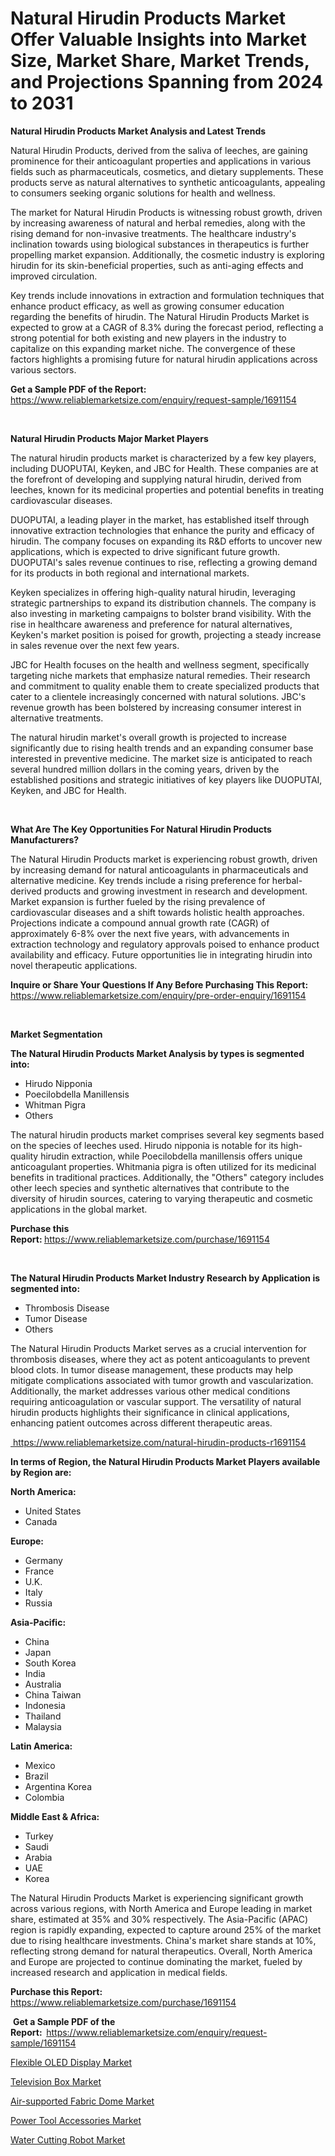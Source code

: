 <p><h1>Natural Hirudin Products Market Offer Valuable Insights into Market Size, Market Share, Market Trends, and Projections Spanning from 2024 to 2031</h1></p><p><strong>Natural Hirudin Products Market Analysis and Latest Trends</strong></p>
<p><p>Natural Hirudin Products, derived from the saliva of leeches, are gaining prominence for their anticoagulant properties and applications in various fields such as pharmaceuticals, cosmetics, and dietary supplements. These products serve as natural alternatives to synthetic anticoagulants, appealing to consumers seeking organic solutions for health and wellness. </p><p>The market for Natural Hirudin Products is witnessing robust growth, driven by increasing awareness of natural and herbal remedies, along with the rising demand for non-invasive treatments. The healthcare industry's inclination towards using biological substances in therapeutics is further propelling market expansion. Additionally, the cosmetic industry is exploring hirudin for its skin-beneficial properties, such as anti-aging effects and improved circulation.</p><p>Key trends include innovations in extraction and formulation techniques that enhance product efficacy, as well as growing consumer education regarding the benefits of hirudin. The Natural Hirudin Products Market is expected to grow at a CAGR of 8.3% during the forecast period, reflecting a strong potential for both existing and new players in the industry to capitalize on this expanding market niche. The convergence of these factors highlights a promising future for natural hirudin applications across various sectors.</p></p>
<p><strong>Get a Sample PDF of the Report:&nbsp;</strong> <a href="https://www.reliablemarketsize.com/enquiry/request-sample/1691154?utm_campaign=1553&utm_medium=2&utm_source=Github&utm_content=ia&utm_term=17102024&utm_id=natural-hirudin-products">https://www.reliablemarketsize.com/enquiry/request-sample/1691154</a></p>
<p>&nbsp;</p>
<p><strong>Natural Hirudin Products Major Market Players</strong></p>
<p><p>The natural hirudin products market is characterized by a few key players, including DUOPUTAI, Keyken, and JBC for Health. These companies are at the forefront of developing and supplying natural hirudin, derived from leeches, known for its medicinal properties and potential benefits in treating cardiovascular diseases.</p><p>DUOPUTAI, a leading player in the market, has established itself through innovative extraction technologies that enhance the purity and efficacy of hirudin. The company focuses on expanding its R&D efforts to uncover new applications, which is expected to drive significant future growth. DUOPUTAI's sales revenue continues to rise, reflecting a growing demand for its products in both regional and international markets.</p><p>Keyken specializes in offering high-quality natural hirudin, leveraging strategic partnerships to expand its distribution channels. The company is also investing in marketing campaigns to bolster brand visibility. With the rise in healthcare awareness and preference for natural alternatives, Keyken's market position is poised for growth, projecting a steady increase in sales revenue over the next few years.</p><p>JBC for Health focuses on the health and wellness segment, specifically targeting niche markets that emphasize natural remedies. Their research and commitment to quality enable them to create specialized products that cater to a clientele increasingly concerned with natural solutions. JBC's revenue growth has been bolstered by increasing consumer interest in alternative treatments.</p><p>The natural hirudin market's overall growth is projected to increase significantly due to rising health trends and an expanding consumer base interested in preventive medicine. The market size is anticipated to reach several hundred million dollars in the coming years, driven by the established positions and strategic initiatives of key players like DUOPUTAI, Keyken, and JBC for Health.</p></p>
<p>&nbsp;</p>
<p><strong>What Are The Key Opportunities For Natural Hirudin Products Manufacturers?</strong></p>
<p><p>The Natural Hirudin Products market is experiencing robust growth, driven by increasing demand for natural anticoagulants in pharmaceuticals and alternative medicine. Key trends include a rising preference for herbal-derived products and growing investment in research and development. Market expansion is further fueled by the rising prevalence of cardiovascular diseases and a shift towards holistic health approaches. Projections indicate a compound annual growth rate (CAGR) of approximately 6-8% over the next five years, with advancements in extraction technology and regulatory approvals poised to enhance product availability and efficacy. Future opportunities lie in integrating hirudin into novel therapeutic applications.</p></p>
<p><strong>Inquire or Share Your Questions If Any Before Purchasing This Report:</strong> <a href="https://www.reliablemarketsize.com/enquiry/pre-order-enquiry/1691154?utm_campaign=1553&utm_medium=2&utm_source=Github&utm_content=ia&utm_term=17102024&utm_id=natural-hirudin-products">https://www.reliablemarketsize.com/enquiry/pre-order-enquiry/1691154</a></p>
<p>&nbsp;</p>
<p><strong>Market Segmentation</strong></p>
<p><strong>The Natural Hirudin Products Market Analysis by types is segmented into:</strong></p>
<p><ul><li>Hirudo Nipponia</li><li>Poecilobdella Manillensis</li><li>Whitman Pigra</li><li>Others</li></ul></p>
<p><p>The natural hirudin products market comprises several key segments based on the species of leeches used. Hirudo nipponia is notable for its high-quality hirudin extraction, while Poecilobdella manillensis offers unique anticoagulant properties. Whitmania pigra is often utilized for its medicinal benefits in traditional practices. Additionally, the "Others" category includes other leech species and synthetic alternatives that contribute to the diversity of hirudin sources, catering to varying therapeutic and cosmetic applications in the global market.</p></p>
<p><strong>Purchase this Report:&nbsp;</strong><a href="https://www.reliablemarketsize.com/purchase/1691154?utm_campaign=1553&utm_medium=2&utm_source=Github&utm_content=ia&utm_term=17102024&utm_id=natural-hirudin-products">https://www.reliablemarketsize.com/purchase/1691154</a></p>
<p>&nbsp;</p>
<p><strong>The Natural Hirudin Products Market Industry Research by Application is segmented into:</strong></p>
<p><ul><li>Thrombosis Disease</li><li>Tumor Disease</li><li>Others</li></ul></p>
<p><p>The Natural Hirudin Products Market serves as a crucial intervention for thrombosis diseases, where they act as potent anticoagulants to prevent blood clots. In tumor disease management, these products may help mitigate complications associated with tumor growth and vascularization. Additionally, the market addresses various other medical conditions requiring anticoagulation or vascular support. The versatility of natural hirudin products highlights their significance in clinical applications, enhancing patient outcomes across different therapeutic areas.</p></p>
<p><a href="https://www.reliablemarketsize.com/natural-hirudin-products-r1691154?utm_campaign=1553&utm_medium=2&utm_source=Github&utm_content=ia&utm_term=17102024&utm_id=natural-hirudin-products">&nbsp;https://www.reliablemarketsize.com/natural-hirudin-products-r1691154</a></p>
<p><strong>In terms of Region, the Natural Hirudin Products Market Players available by Region are:</strong></p>
<p>
    <p> <strong> North America: </strong>
        <ul>
            <li>United States</li>
            <li>Canada</li>
        </ul>
        </p> 
    <p> <strong> Europe: </strong>
        <ul>
            <li>Germany</li>
            <li>France</li>
            <li>U.K.</li>
            <li>Italy</li>
            <li>Russia</li>
        </ul>
        </p> 
    <p> <strong> Asia-Pacific: </strong>
        <ul>
            <li>China</li>
            <li>Japan</li>
            <li>South Korea</li>
            <li>India</li>
            <li>Australia</li>
            <li>China Taiwan</li>
            <li>Indonesia</li>
            <li>Thailand</li>
            <li>Malaysia</li>
        </ul>
        </p> 
    <p> <strong> Latin America: </strong>
        <ul>
            <li>Mexico</li>
            <li>Brazil</li>
            <li>Argentina Korea</li>
            <li>Colombia</li>
        </ul>
        </p> 
    <p> <strong> Middle East & Africa: </strong>
        <ul>
            <li>Turkey</li>
            <li>Saudi</li>
            <li>Arabia</li>
            <li>UAE</li>
            <li>Korea</li>
        </ul>
    </p>
    </p>
<p><p>The Natural Hirudin Products Market is experiencing significant growth across various regions, with North America and Europe leading in market share, estimated at 35% and 30% respectively. The Asia-Pacific (APAC) region is rapidly expanding, expected to capture around 25% of the market due to rising healthcare investments. China's market share stands at 10%, reflecting strong demand for natural therapeutics. Overall, North America and Europe are projected to continue dominating the market, fueled by increased research and application in medical fields.</p></p>
<p><strong>Purchase this Report: </strong><a href="https://www.reliablemarketsize.com/purchase/1691154?utm_campaign=1553&utm_medium=2&utm_source=Github&utm_content=ia&utm_term=17102024&utm_id=natural-hirudin-products">https://www.reliablemarketsize.com/purchase/1691154</a></p>
<p>&nbsp;<strong>Get a Sample PDF of the Report:&nbsp;&nbsp;</strong><a href="https://www.reliablemarketsize.com/enquiry/request-sample/1691154?utm_campaign=1553&utm_medium=2&utm_source=Github&utm_content=ia&utm_term=17102024&utm_id=natural-hirudin-products">https://www.reliablemarketsize.com/enquiry/request-sample/1691154</a></p>
<p><strong></strong></p>
<p><p><a href="https://www.linkedin.com/pulse/global-flexible-oled-display-market-opportunities-challenges2024-6rffe?utm_campaign=1553&utm_medium=2&utm_source=Github&utm_content=ia&utm_term=17102024&utm_id=natural-hirudin-products">Flexible OLED Display Market</a></p><p><a href="https://www.linkedin.com/pulse/television-box-market-global-insights-sales-trends-2024-2031-dfzwe?utm_campaign=1553&utm_medium=2&utm_source=Github&utm_content=ia&utm_term=17102024&utm_id=natural-hirudin-products">Television Box Market</a></p><p><a href="https://github.com/baxterpjw/Market-Research-Report-List-1/blob/main/air-supported-fabric-dome-market.md?utm_campaign=1553&utm_medium=2&utm_source=Github&utm_content=ia&utm_term=17102024&utm_id=natural-hirudin-products">Air-supported Fabric Dome Market</a></p><p><a href="https://issuu.com/reportprime-2/docs/power-tool-accessories-market-size-_f3773d88ce1050?utm_campaign=1553&utm_medium=2&utm_source=Github&utm_content=ia&utm_term=17102024&utm_id=natural-hirudin-products">Power Tool Accessories Market</a></p><p><a href="https://github.com/lesavftol/Market-Research-Report-List-1/blob/main/water-cutting-robot-market.md?utm_campaign=1553&utm_medium=2&utm_source=Github&utm_content=ia&utm_term=17102024&utm_id=natural-hirudin-products">Water Cutting Robot Market</a></p></p>